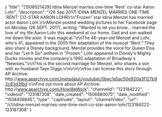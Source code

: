 {
    "title": "[1508521429] Idina Menzel marries one-time 'Rent' co-star Aaron Lohr",
    "description": "(26 Sep 2017) IDINA MENZEL MARRIES ONE-TIME 'RENT' CO-STAR AARON LOHR\r\n\"Frozen\" star Idina Menzel has married actor Aaron Lohr.\r\nMenzel posted wedding pictures to her Facebook page on Monday (26 SEPT. 2017), writing: \"Wanted to let you know... married the love of my life Aaron Lohr this weekend at our home. Dad and son walked me down the aisle. It was magical.\"\r\nThe 46-year-old Menzel and Lohr, who's 41, appeared in the 2005 film adaptation of the musical \"Rent.\" They also share a Disney background. Menzel provides the voice for Queen Elsa and her \"Let It Go\" anthem in \"Frozen.\" Lohr appeared in Disney's Mighty Ducks movies and the company's 1992 adaptation of Broadway's \"Newsies.\"\r\nThis is the second marriage for Menzel, who shares a son with ex-husband Taye Diggs.\r\n\r\n\r\nYou can license this story through AP Archive: http:\/\/www.aparchive.com\/metadata\/youtube\/0bec1a5ac50e920a3f127b92c83d3fbd \r\nFind out more about AP Archive: http:\/\/www.aparchive.com\/HowWeWork",
    "channelid": "123184222",
    "videoid": "123187308",
    "date_created": "1506880075",
    "date_modified": "1508436645",
    "type": "captivate",
    "layout": "channelVideo",
    "url": "\/c1\/idina-menzel-marries-one-time-rent-co-star-aaron-lohr\/123184222-123187308"
}